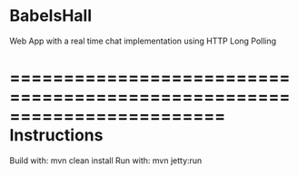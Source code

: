 BabelsHall
========================================================================

Web App with a real time chat implementation using HTTP Long Polling

========================================================================
Instructions
========================================================================

Build with: mvn clean install
Run with: mvn jetty:run 
